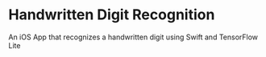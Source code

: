 # Handwritten Digit Recognition
An iOS App that recognizes a handwritten digit using Swift and TensorFlow Lite
